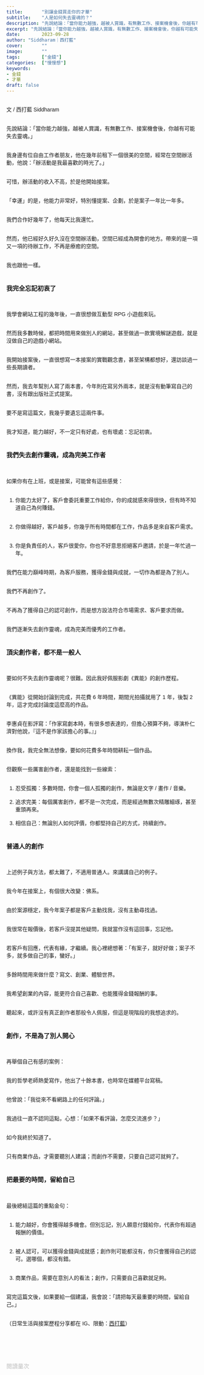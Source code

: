 ```yaml
---
title:       "別讓金錢買走你的才華"
subtitle:    "人是如何失去靈魂的？"
description: "先說結論：「當你能力越強，越被人賞識，有無數工作、接案機會後，你越有可能失去靈魂。」..."
excerpt: "先說結論：「當你能力越強，越被人賞識，有無數工作、接案機會後，你越有可能失去靈魂。」..."
date:        2023-09-28
author: "Siddharam｜西打藍"
cover:       ""
image:       ""
tags:        ["金錢"]
categories:  ["慢慢想"]
keywords:
- 金錢
- 才華
draft: false
---
```


<article style="font-family: 'Noto Sans TC', '微軟正黑體', sans-serif; font-weight: 300;">

<br>文 / 西打藍 Siddharam<br><br>

先說結論：「當你能力越強，越被人賞識，有無數工作、接案機會後，你越有可能失去靈魂。」<br><br>

我身邊有位自由工作者朋友，他在幾年前租下一個很美的空間，經常在空間辦活動，他說：「辦活動是我最喜歡的時光了。」<br><br>

可惜，辦活動的收入不高，於是他開始接案。<br><br>

「幸運」的是，他能力非常好，特別懂提案、企劃，於是案子一年比一年多。<br><br>

我們合作好幾年了，他每天比我還忙。<br><br>

然而，他已經好久好久沒在空間辦活動，空間已經成為開會的地方。帶來的是一項又一項的待辦工作，不再是療癒的空間。<br><br>

我也跟他一樣。<br><br>


<h3 class="article-h1-color">我完全忘記初衷了</h3><br>

我學會網站工程的幾年後，一直很想做互動型 RPG 小遊戲來玩。<br><br>

然而我多數時候，都把時間用來做別人的網站，甚至做過一款實境解謎遊戲，就是沒做自己的遊戲小網站。<br><br>

我開始接案後，一直很想寫一本接案的實戰觀念書，甚至架構都想好，還訪談過一些長期讀者。<br><br>

然而，我去年幫別人寫了兩本書，今年則在寫另外兩本，就是沒有動筆寫自己的書，沒有跟出版社正式提案。<br><br>

要不是寫這篇文，我幾乎要遺忘這兩件事。<br><br>

我才知道，能力越好，不一定只有好處，也有壞處：忘記初衷。<br><br>

<h3 class="article-h1-color">我們失去創作靈魂，成為完美工作者</h3><br>

如果你有在上班，或是接案，可能曾有這些感覺：<br><br>

1. 你能力太好了，客戶會委託重要工作給你，你的成就感來得很快，但有時不知道自己為何賺錢。<br><br>

2. 你做得越好，客戶越多，你幾乎所有時間都在工作，作品多是來自客戶需求。<br><br>

3. 你是負責任的人，客戶很愛你，你也不好意思拒絕客戶邀請，於是一年忙過一年。<br><br>

我們在能力巔峰時期，為客戶服務，獲得金錢與成就，一切作為都是為了別人。<br><br>

我們不再創作了。<br><br>

不再為了獲得自己的認可創作，而是想方設法符合市場需求、客戶要求而做。<br><br>

我們逐漸失去創作靈魂，成為完美而優秀的工作者。<br><br>


<h3 class="article-h1-color">頂尖創作者，都不是一般人</h3><br>

要如何不失去創作靈魂呢？很難。因此我好佩服影劇《異能》的創作歷程。<br><br>

《異能》從開始討論到完成，共花費 6 年時間，期間光拍攝就用了 1 年，後製 2 年，這才完成討論度這麼高的作品。<br><br>

李惠貞在影評寫：「作家寫劇本時，有很多想表達的，但擔心預算不夠，導演朴仁濟對他說，『這不是作家該擔心的事。』」<br><br>

換作我，我完全無法想像，要如何花費多年時間耕耘一個作品。<br><br>

但觀察一些厲害創作者，還是能找到一些線索：<br><br>

1. 忍受孤獨：多數時間，你會一個人孤獨的創作，無論是文字 / 畫作 / 音樂。<br><br>
2. 追求完美：每個厲害創作，都不是一次完成，而是經過無數次精雕細琢，甚至重頭再來。<br><br>
3. 相信自己：無論別人如何評價，你都堅持自己的方式，持續創作。<br><br>


<h3 class="article-h1-color">普通人的創作</h3><br>

上述例子與方法，都太難了，不適用普通人。來講講自己的例子。<br><br>

我今年在接案上，有個很大改變：佛系。<br><br>

由於案源穩定，我今年案子都是客戶主動找我，沒有主動尋找過。<br><br>

我很常在報價後，若客戶沒提其他疑問，我就當作沒有這回事，忘記他。<br><br>

若客戶有回應，代表有緣，才繼續。我心裡總想著：「有案子，就好好做；案子不多，就多做自己的事，蠻好。」<br><br>

多餘時間用來做什麼？寫文、創業、體驗世界。<br><br>

我希望創業的內容，能更符合自己喜歡、也能獲得金錢報酬的事。<br><br>

聽起來，或許沒有真正創作者那般令人佩服，但這是現階段的我想追求的。<br><br>


<h3 class="article-h1-color">創作，不是為了別人開心</h3><br>

再舉個自己有感的案例：<br><br>

我的哲學老師熱愛寫作，他出了十餘本書，也時常在媒體平台寫稿。<br><br>

他曾說：「我從來不看網路上的任何評論。」<br><br>

我過往一直不認同這點，心想：「如果不看評論，怎麼交流進步？」<br><br>

如今我終於知道了。<br><br>

只有商業作品，才需要聽別人建議；而創作不需要，只要自己認可就夠了。<br><br>


<h3 class="article-h1-color">把最要的時間，留給自己</h3><br>

最後總結這篇的重點金句：<br><br>

1. 能力越好，你會獲得越多機會。但別忘記，別人願意付錢給你，代表你有超過報酬的價值。<br><br>

2. 被人認可，可以獲得金錢與成就感；創作則可能都沒有，你只會獲得自己的認可。選哪個，都沒有錯。<br><br>

3. 商業作品，需要在意別人的看法；創作，只需要自己喜歡就足夠。<br><br>

寫完這篇文後，如果要給一個建議，我會說：「請把每天最重要的時間，留給自己。」<br><br>


<!-- 
能力越強，越多人看見你，你越可能失去靈魂。

太為別人負責任，總是準時完成。
不敢拒絕別人的人。
非常美好的邀請。

你人生太順遂了，順遂到失去靈魂。

我今年在接案上，對比去年有個重大不同：佛系。

很多寫小說、劇本的人，編曲家都是。死後才有名的畫家也是。

西打藍不算，因為每篇文字都是對外，我會想要符合市場需求。


案例 > 證明案例 > 壞處 > 怎麼改變（列步驟） > 結語總結金句 -->





（日常生活與接案歷程分享都在 IG、限動：<a href="https://www.instagram.com/sidd.blue/" target="_blank">西打藍</a>）<br><br>

<!-- <h3 class="article-h1-color"></h3><br> -->

<br><br><br>

</article>

<div style="color: #bfbfbf; font-size: 15px;" id="busuanzi_container_page_pv">
  閱讀量<span id="busuanzi_value_page_pv"></span>次
</div>

<script src="../../js/post.js"></script>

